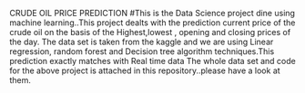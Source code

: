 CRUDE OIL PRICE PREDICTION 
#This is the Data Science project dine using machine learning..This project dealts with the prediction current price of the crude oil on the basis of the Highest,lowest , opening and closing prices of the day.
The data set is taken from the kaggle and we are using Linear regression, random forest and Decision tree algorithm techniques.This prediction exactly matches with Real time data 
The whole data set and code for the above project is attached in this repository..please have a look at them.
